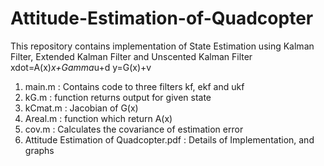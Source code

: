 # Attitude-Estimation-of-Quadcopter

This repository contains implementation of State Estimation using Kalman Filter, Extended Kalman Filter and Unscented Kalman Filter
xdot=A(x)*x+Gamma*u+d
y=G(x)+v
1. main.m : Contains code to three filters kf, ekf and ukf
2. kG.m : function returns output for given state
3. kCmat.m : Jacobian of G(x)
4. Areal.m : function which return A(x)
5. cov.m : Calculates the covariance of estimation error
6. Attitude Estimation of Quadcopter.pdf : Details of Implementation, and graphs
